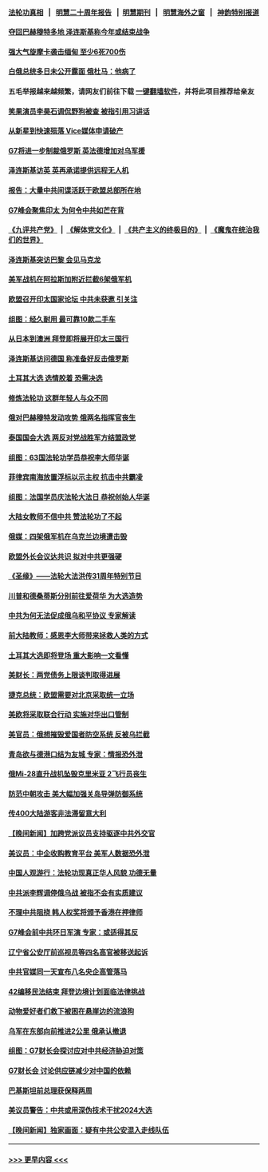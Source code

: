 #### [法轮功真相](https://github.com/gfw-breaker/truth/blob/master/README.md?t=0) &nbsp;&nbsp;|&nbsp;&nbsp; [明慧二十周年报告](https://github.com/gfw-breaker/mh-reports/blob/master/README.md?t=0) &nbsp;&nbsp;|&nbsp;&nbsp;[明慧期刊](https://github.com/gfw-breaker/mh-qikan) &nbsp;&nbsp;|&nbsp;&nbsp; [明慧海外之窗](https://github.com/gfw-breaker/mh-news/blob/master/README.md?t=0) &nbsp;&nbsp;|&nbsp;&nbsp; [神韵特别报道](https://github.com/gfw-breaker/mh-news/blob/master/shenyun.md?t=0)
#### [夺回巴赫穆特多地 泽连斯基称今年或结束战争](../pages/nsc418/n13997556.md?t=05160043) 
#### [强大气旋摩卡袭击缅甸 至少6死700伤](../pages/nsc418/n13996721.md?t=05160043) 
#### [白俄总统多日未公开露面 俄杜马：他病了](../pages/nsc418/n13997425.md?t=05160043) 
#### 五毛举报越来越频繁，请网友们前往下载 [一键翻墙软件](https://github.com/gfw-breaker/ssr-accounts)，并将此项目推荐给亲友
#### [笑果演员李昊石调侃野狗被查 被指引用习讲话](../pages/nsc418/n13997337.md?t=05160043) 
#### [从新星到快速殒落 Vice媒体申请破产](../pages/nsc418/n13997432.md?t=05160043) 
#### [G7将进一步制裁俄罗斯 英法德增加对乌军援](../pages/nsc418/n13997403.md?t=05160043) 
#### [泽连斯基访英 英再承诺提供远程无人机](../pages/nsc418/n13997310.md?t=05160043) 
#### [报告：大量中共间谍活跃于欧盟总部所在地](../pages/nsc418/n13997269.md?t=05160043) 
#### [G7峰会聚焦印太 为何令中共如芒在背](../pages/nsc418/n13997026.md?t=05160043) 
#### [《九评共产党》](https://github.com/begood0513/9ping.md/blob/master/README.md) &nbsp;|&nbsp; [《解体党文化》](../../../../jtdwh.md/blob/master/README.md)  &nbsp;|&nbsp; [《共产主义的终极目的》](../../../../gczydzjmd.md/blob/master/README.md) &nbsp;|&nbsp; [《魔鬼在统治我们的世界》](../../../../mgztzwmdsj.md/blob/master/README.md) 
#### [泽连斯基突访巴黎 会见马克龙](../pages/nsc418/n13996980.md?t=05160043) 
#### [美军战机在阿拉斯加附近拦截6架俄军机](../pages/nsc418/n13997099.md?t=05160043) 
#### [欧盟召开印太国家论坛 中共未获邀 引关注](../pages/nsc418/n13996744.md?t=05160043) 
#### [组图：经久耐用 最可靠10款二手车](../pages/nsc418/n13981751.md?t=05160043) 
#### [从日本到澳洲 拜登即将展开印太三国行](../pages/nsc418/n13996812.md?t=05160043) 
#### [泽连斯基访问德国 称准备好反击俄罗斯](../pages/nsc418/n13996729.md?t=05160043) 
#### [土耳其大选 选情胶着 恐需决选](../pages/nsc418/n13996685.md?t=05160043) 
#### [修炼法轮功 这群年轻人与众不同](../pages/nsc418/n13996288.md?t=05160043) 
#### [俄对巴赫穆特发动攻势 俄两名指挥官丧生](../pages/nsc418/n13996778.md?t=05160043) 
#### [泰国国会大选 两反对党战胜军方结盟政党](../pages/nsc418/n13996750.md?t=05160043) 
#### [组图：63国法轮功学员恭祝李大师华诞](../pages/nsc418/n13987164.md?t=05160043) 
#### [菲律宾南海放置浮标以示主权 抗击中共霸凌](../pages/nsc418/n13996720.md?t=05160043) 
#### [组图：法国学员庆法轮大法日 恭祝创始人华诞](../pages/nsc418/n13996275.md?t=05160043) 
#### [大陆女教师不信中共 赞法轮功了不起](../pages/nsc418/n13996059.md?t=05160043) 
#### [俄媒：四架俄军机在乌克兰边境遭击毁](../pages/nsc418/n13996154.md?t=05160043) 
#### [欧盟外长会议达共识 拟对中共更强硬](../pages/nsc418/n13996112.md?t=05160043) 
#### [《圣缘》——法轮大法洪传31周年特别节目](../pages/nsc418/n13996109.md?t=05160043) 
#### [川普和德桑蒂斯分别前往爱荷华 为大选造势](../pages/nsc418/n13996103.md?t=05160043) 
#### [中共为何无法促成俄乌和平协议 专家解读](../pages/nsc418/n13996123.md?t=05160043) 
#### [前大陆教师：感恩李大师带来拯救人类的方式](../pages/nsc418/n13995936.md?t=05160043) 
#### [土耳其大选即将登场 重大影响一文看懂](../pages/nsc418/n13996097.md?t=05160043) 
#### [美财长：两党债务上限谈判取得进展](../pages/nsc418/n13995855.md?t=05160043) 
#### [捷克总统：欧盟需要对北京采取统一立场](../pages/nsc418/n13996018.md?t=05160043) 
#### [美欧将采取联合行动 实施对华出口管制](../pages/nsc418/n13995866.md?t=05160043) 
#### [美官员：俄想摧毁爱国者防空系统 反被乌拦截](../pages/nsc418/n13995728.md?t=05160043) 
#### [青岛欲与德港口结为友城 专家：情报恐外泄](../pages/nsc418/n13995731.md?t=05160043) 
#### [俄Mi-28直升战机坠毁克里米亚 2飞行员丧生](../pages/nsc418/n13995705.md?t=05160043) 
#### [防范中朝攻击 美大幅加强关岛导弹防御系统](../pages/nsc418/n13995552.md?t=05160043) 
#### [传400大陆游客非法滞留意大利](../pages/nsc418/n13995566.md?t=05160043) 
#### [【晚间新闻】加跨党派议员支持驱逐中共外交官](../pages/nsc418/n13995106.md?t=05160043) 
#### [美议员：中企收购教育平台 美军人数据恐外泄](../pages/nsc418/n13995335.md?t=05160043) 
#### [中国人观游行：法轮功现真正华人风貌 功德无量](../pages/nsc418/n13995244.md?t=05160043) 
#### [中共派李辉调停俄乌战 被指不会有实质建议](../pages/nsc418/n13995061.md?t=05160043) 
#### [不理中共阻挠 韩人权奖将颁予香港在押律师](../pages/nsc418/n13995111.md?t=05160043) 
#### [G7峰会前中共环日军演 专家：或适得其反](../pages/nsc418/n13994758.md?t=05160043) 
#### [辽宁省公安厅前巡视员等四名高官被移送起诉](../pages/nsc418/n13994722.md?t=05160043) 
#### [中共官媒同一天宣布八名央企高管落马](../pages/nsc418/n13994748.md?t=05160043) 
#### [42编移民法结束 拜登边境计划面临法律挑战](../pages/nsc418/n13994898.md?t=05160043) 
#### [动物爱好者们救下被困在悬崖边的流浪狗](../pages/nsc418/n13991764.md?t=05160043) 
#### [乌军在东部向前推进2公里 俄承认撤退](../pages/nsc418/n13994763.md?t=05160043) 
#### [组图：G7财长会探讨应对中共经济胁迫对策](../pages/nsc418/n13994800.md?t=05160043) 
#### [G7财长会 讨论供应链减少对中国的依赖](../pages/nsc418/n13994903.md?t=05160043) 
#### [巴基斯坦前总理获保释两周](../pages/nsc418/n13994789.md?t=05160043) 
#### [美议员警告：中共或用深伪技术干扰2024大选](../pages/nsc418/n13994724.md?t=05160043) 
#### [【晚间新闻】独家画面：疑有中共公安混入走线队伍](../pages/nsc418/n13994262.md?t=05160043) 

----
#### [ >>> 更早内容 <<< ](../indexes/nsc418-earlier.md)
